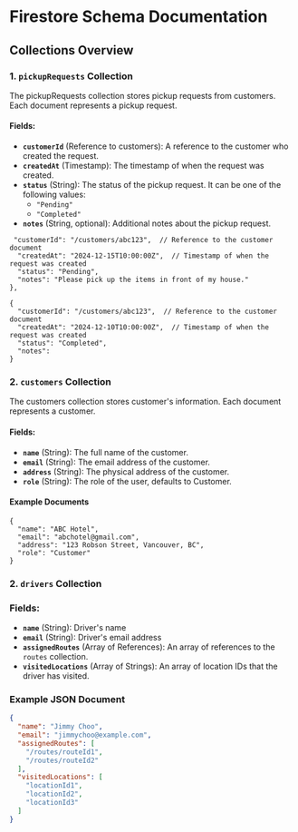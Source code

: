 # Firestore Schema Documentation

## Collections Overview

### 1. `pickupRequests` Collection

The pickupRequests collection stores pickup requests from customers. Each document represents a pickup request.

#### Fields:
- **`customerId`** (Reference to customers): A reference to the customer who created the request.
- **`createdAt`** (Timestamp): The timestamp of when the request was created.
- **`status`** (String): The status of the pickup request. It can be one of the following values:
  - `"Pending"`
  - `"Completed"`
- **`notes`** (String, optional): Additional notes about the pickup request.

```
 "customerId": "/customers/abc123",  // Reference to the customer document
  "createdAt": "2024-12-15T10:00:00Z",  // Timestamp of when the request was created
  "status": "Pending",
  "notes": "Please pick up the items in front of my house."
},

{
  "customerId": "/customers/abc123",  // Reference to the customer document
  "createdAt": "2024-12-10T10:00:00Z",  // Timestamp of when the request was created
  "status": "Completed",
  "notes":
}
```

### 2. `customers` Collection

The customers collection stores customer's information. Each document represents a customer.

#### Fields:
- **`name`** (String): The full name of the customer. 
- **`email`** (String): The email address of the customer. 
- **`address`** (String): The physical address of the customer. 
- **`role`** (String): The role of the user, defaults to Customer.

#### Example Documents

```
{
  "name": "ABC Hotel", 
  "email": "abchotel@gmail.com",
  "address": "123 Robson Street, Vancouver, BC",
  "role": "Customer"
}
```

### 2. `drivers` Collection

### Fields:
- **`name`** (String): Driver's name 
- **`email`** (String): Driver's email address
- **`assignedRoutes`** (Array of References): An array of references to the `routes` collection.
- **`visitedLocations`** (Array of Strings): An array of location IDs that the driver has visited.

### Example JSON Document
```json
{
  "name": "Jimmy Choo",
  "email": "jimmychoo@example.com",
  "assignedRoutes": [
    "/routes/routeId1",
    "/routes/routeId2"
  ],
  "visitedLocations": [
    "locationId1",
    "locationId2",
    "locationId3"
  ]
}

